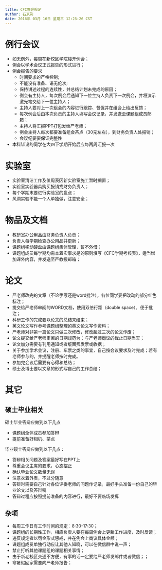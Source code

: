 ```yaml
---
title: CFC管理规定
author: 石京昶
date: 2016年 03月 16日 星期三 12:28:26 CST
---
```


# 例行会议

+ 如无例外，每周在新校区学院楼开例会；
+ 例会以学术会议正式报告的形式进行；
+ 例会报告的要求
	- 时间要求的严格控制;
	- 不能没有准备、语无伦次;
	- 保持讲述过程的连续性，并总结计划未完成的原因；
	- 例会有主持人，每次例会后通知下一位主持人负责下一次例会，并将演示激光笔交给下一位主持人；
	- 主持人要对上一次组会的内容进行跟踪、督促并在组会上给出反馈；
	- 每次例会后由本次负责的主持人填写会议记录，并发送至课题组成员邮箱；
	- 主持人将汇报PPT打包发给严老师；
	- 例会主持人每次都要准备组会茶点（30元左右），到财务负责人处报销；
	- 会议纪要要保证完整性
+ 本科毕设的同学在大四下学期开始后应每两周汇报一次

# 实验室

+ 实验室清洁工作及值周表因新实验室施工暂时搁置；
+ 实验室实验器具购买报销找财务负责人；
+ 每个学期末要进行实验室的盘点；
+ 风洞实验不能一个人单独做，注意安全；

# 物品及文档

+ 教研室办公用品由财务负责人负责；
+ 负责人每学期检查办公用品并更新；
+ 课题组移动硬盘由课题组集体管理，暂不外借；
+ 课题组成员每学期均需本着实事求是的原则填写《CFC学期考核表》，适当增加课外内容，并发送至严教授邮箱；

# 论文

+ 严老师改完的文章（不论手写还是word批注），各位同学要把改动的部分红色标注；
+ 提交给严老师审阅的WORD文档，使用双倍行距（double space），便于批注；
+ 科研工作的完成要以论文的总结来结束；
+ 英文论文写作参考课题组整理的英文论文写作资料；
+ 严老师对非第一篇论文只做三次修改，修改超过三次的论文作废；
+ 论文提交给严老师审阅的日期规范为：与严老师商议的截止日期当天；
+ 论文加分需要有刊用通知或者版面费发票或收据；
+ 关于参加学术会议，注册、车票之类的事宜，自己按会议要求及时完成；若有老师参与的，并提醒老师按时完成。
+ 参加完会议后需要有心得和总结；
+ 硕士及博士要以文章的形式写自己的工作总结；

# 其它

## 硕士毕业相关

硕士毕业答辩应做到以下几点

+ 课题组全体成员参加答辩
+ 提前准备好相机、茶点

毕业硕士答辩应做到以下几点：

+ 答辩相关问题及答案最好写在PPT上
+ 尊重会议主席的要求，心态摆正
+ 确认毕业论文数量无误
+ 注意衣着外表，不过分随意
+ 答辩时需要自己针对各位评委老师的问题作记录，最好手头准备一份自己的毕业论文以及答辩稿
+ 答辩过程应按照提前准备的内容进行，最好不要临场发挥

## 杂项

+ 每周工作日有工作时间的规定：8:30-17:30；
+ 课题组的长期性工作，相应负责人要在每周例会上更新工作进度，及时反馈；
+ 违反规定者以罚金形式惩戒，并在例会上商议具体金额；
+ 课题组成员单独行动应让其他人知晓，可以在微信群中说一声；
+ 禁止打听其他课题组的课题相关事情；
+ 由于新老校区交通不方便，有事的话一定要给严老师发邮件或者微信；；
+ 寒暑假回家需要向严老师报告；
